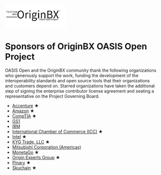<img src="artwork/OriginBX_OASIS_logo_blk_1.png" width="200">

# Sponsors of OriginBX OASIS Open Project

OASIS Open and the OriginBX community thank the following organizations who generously support the work, funding the development of the interoperability standards and open source tools that their organizations and customers depend on. Starred organizations have taken the additional step of signing the enterprise contributor license agreement and seating a representative on the Project Governing Board. 

- [Accenture](https://www.accenture.com/us-en) &bigstar; 
- [Amazon](https://www.amazon.com/) &bigstar;
- [CompTIA](https://www.comptia.org/home) &bigstar; 
- [GS1](https://www.gs1.org/)
- [IBM](https://www.ibm.com)
- [International Chamber of Commerce (ICC)](https://iccwbo.org/) &bigstar;
- [Intel](https://www.intel.com/) &bigstar;
- [KYG Trade, LLC](https://www.kyg.trade/) &bigstar; 
- [Mitsubishi Corporation (Americas)](https://www.mitsubishicorp.com/us/en/mca/)
- [MonetaGo](https://www.monetago.com/) &bigstar;
- [Origin Experts Group](https://www.originexpertsgroup.com/) &bigstar;
- [Pinary](https://pinaryinc.com/home/) &bigstar;
- [Skuchain](https://www.skuchain.com/) &bigstar;
